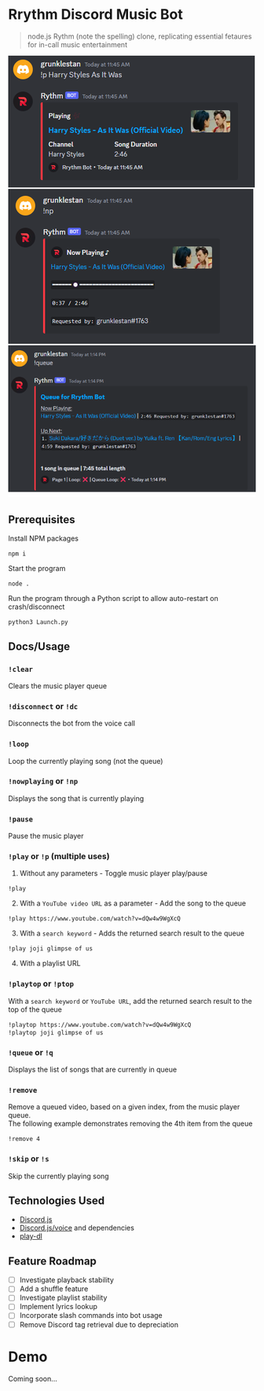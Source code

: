# Rrythm Discord Music Bot
> node.js Rythm (note the spelling) clone, replicating essential fetaures for in-call music entertainment

![Screenshot1](./img/Rrythm_1.png)
![Screenshot2](./img/Rrythm_2.png)
![Screenshot3](./img/Rrythm_3.png)

## Prerequisites
Install NPM packages
```
npm i
```
Start the program
```
node .
```
Run the program through a Python script to allow auto-restart on crash/disconnect
```
python3 Launch.py
```

## Docs/Usage
### `!clear`
Clears the music player queue

### `!disconnect` or `!dc`
Disconnects the bot from the voice call

### `!loop`
Loop the currently playing song (not the queue)

### `!nowplaying` or `!np`
Displays the song that is currently playing

### `!pause`
Pause the music player

### `!play` or `!p` (multiple uses)
1. Without any parameters - Toggle music player play/pause
```
!play
```

2. With a `YouTube video URL` as a parameter - Add the song to the queue
```
!play https://www.youtube.com/watch?v=dQw4w9WgXcQ
```

3. With a `search keyword` - Adds the returned search result to the queue
```
!play joji glimpse of us
```

4. With a playlist URL

### `!playtop` or `!ptop`
With a `search keyword` or `YouTube URL`, add the returned search result to the top of the queue
```
!playtop https://www.youtube.com/watch?v=dQw4w9WgXcQ
!playtop joji glimpse of us
```

### `!queue` or `!q`   
Displays the list of songs that are currently in queue

### `!remove`
Remove a queued video, based on a given index, from the music player queue. 
<br>
The following example demonstrates removing the 4th item from the queue
```
!remove 4
```

### `!skip` or `!s`
Skip the currently playing song

## Technologies Used
* [Discord.js](https://discord.js.org/)
* [Discord.js/voice](https://discordjs.guide/voice/) and dependencies
* [play-dl](https://www.npmjs.com/package/play-dl)

## Feature Roadmap
- [ ] Investigate playback stability
- [ ] Add a shuffle feature
- [ ] Investigate playlist stability
- [ ] Implement lyrics lookup
- [ ] Incorporate slash commands into bot usage
- [ ] Remove Discord tag retrieval due to depreciation

# Demo
Coming soon...